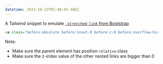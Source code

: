 ```yaml
---
datetime: 2023-10-22T01:48:45.486Z
---
```


A Tailwind snippet to emulate [`.stretched-link` from Bootstrap](https://getbootstrap.com/docs/5.0/helpers/stretched-link/)

```html
<a class="before:absolute before:inset-0 before:z-0 before:overflow-hidden before:whitespace-nowrap before:indent-[100] before:content-['']">link</a>
```

Note:
- Make sure the parent element has position `relative` class
- Make sure the z-index value of the other nested links are bigger than 0